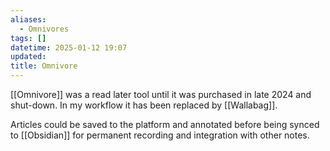 ```yaml
---
aliases:
  - Omnivores
tags: []
datetime: 2025-01-12 19:07
updated: 
title: Omnivore
---
```

[[Omnivore]] was a read later tool until it was purchased in late 2024 and shut-down. In my workflow it has been replaced by [[Wallabag]].

Articles could be saved to the platform and annotated before being synced to [[Obsidian]] for permanent recording and integration with other notes.
